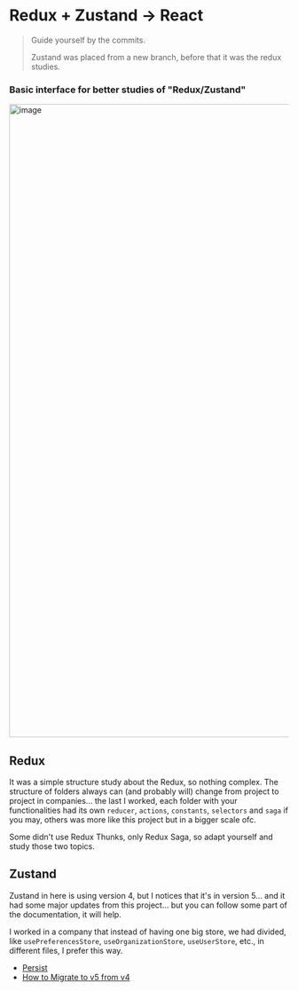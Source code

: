 # Redux + Zustand -> React

> Guide yourself by the commits.
> 
> Zustand was placed from a new branch, before that it was the redux studies.

### Basic interface for better studies of "Redux/Zustand"
<img width="1142" alt="image" src="https://github.com/user-attachments/assets/92f19eeb-38bb-4f5d-a46d-6a281d08eaa5">


## Redux
It was a simple structure study about the Redux, so nothing complex. 
The structure of folders always can (and probably will) change from project to project in companies... the last I worked, each folder with your functionalities had its own `reducer`, `actions`, `constants`, `selectors` and `saga` if you may, others was more like this project but in a bigger scale ofc.

Some didn't use Redux Thunks, only Redux Saga, so adapt yourself and study those two topics.

## Zustand
Zustand in here is using version 4, but I notices that it's in version 5... and it had some major updates from this project... but you can follow some part of the documentation, it will help.

I worked in a company that instead of having one big store, we had divided, like `usePreferencesStore`, `useOrganizationStore`, `useUserStore`, etc., in different files, I prefer this way.

- [Persist](https://zustand.docs.pmnd.rs/middlewares/persist)
- [How to Migrate to v5 from v4](https://zustand.docs.pmnd.rs/migrations/migrating-to-v5)

